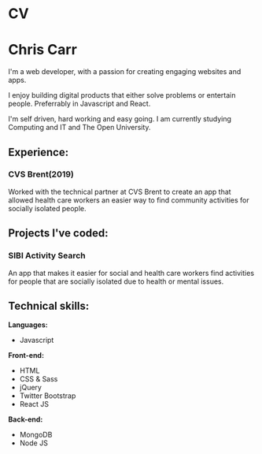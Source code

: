 # CV

# Chris Carr
I'm a web developer, with a passion for creating engaging websites and apps.

I enjoy building digital products that either solve problems or entertain people. Preferrably in Javascript and React.

I'm self driven, hard working and easy going. I am currently studying Computing and IT and The Open University.

## Experience:
### CVS Brent(2019)
Worked with the technical partner at CVS Brent to create an app that allowed health care workers an easier way to find community activities for socially isolated people.

## Projects I've coded:
### SIBI Activity Search
An app that makes it easier for social and health care workers find activities for people that are socially isolated due to health or mental issues.

## Technical skills:

**Languages:**

* Javascript

**Front-end:**

* HTML
* CSS & Sass
* jQuery
* Twitter Bootstrap
* React JS

**Back-end:**

* MongoDB
* Node JS

